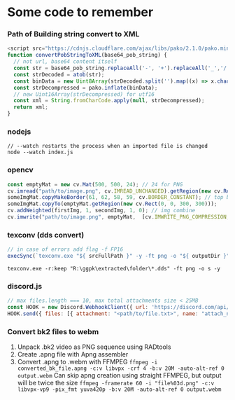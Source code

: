 # Some code to remember
### Path of Building string convert to XML
```js
<script src="https://cdnjs.cloudflare.com/ajax/libs/pako/2.1.0/pako.min.js"></script>
function convertPobStringToXML(base64_pob_string) {
  // not url, base64 content itself
  const str = base64_pob_string.replaceAll('-', '+').replaceAll('_','/');
  const strDecoded = atob(str);
  const binData = new Uint8Array(strDecoded.split('').map((x) => x.charCodeAt(0)));
  const strDecompressed = pako.inflate(binData);
  // new Uint16Array(strDecompressed) for utf16
  const xml = String.fromCharCode.apply(null, strDecompressed); 
  return xml;
}
```

### nodejs
```
// --watch restarts the process when an imported file is changed
node --watch index.js
```

### opencv
```js
const emptyMat = new cv.Mat(500, 500, 24); // 24 for PNG
cv.imread("path/to/image.png", cv.IMREAD_UNCHANGED).getRegion(new cv.Rect( 555, 555, 555, 555 ));
someImgMat.copyMakeBorder(61, 62, 58, 59, cv.BORDER_CONSTANT); // top bottom left right
someImgMat.copyTo(emptyMat.getRegion(new cv.Rect(0, 0, 300, 300)));
cv.addWeighted(firstImg, 1, secondImg, 1, 0); // img combine
cv.imwrite("path/to/image.png", emptyMat,  [cv.IMWRITE_PNG_COMPRESSION, 0] ); // no png compression
```
### texconv (dds convert)
```js
// in case of errors add flag -f FP16 
execSync(`texconv.exe "${ srcFullPath }" -y -ft png -o "${ outputDir }"`); 
```
`texconv.exe -r:keep "R:\ggpk\extracted\folder\*.dds" -ft png -o s -y`
### discord.js
```js
// max files.length === 10, max total attachments size < 25MB
const HOOK = new Discord.WebhookClient({ url: 'https://discord.com/api/webhooks/..'});
HOOK.send({ files: [{ attachment: "<path/to/file.txt>", name: "attach_name" }] }); 
```
### Convert bk2 files to webm
1. Unpack .bk2 video as PNG sequence using RADtools
2. Create .apng file with Apng assembler
3. Convert .apng to .webm with FFMPEG `ffmpeg -i converted_bk_file.apng -c:v libvpx -crf 4 -b:v 20M -auto-alt-ref 0 output.webm`
Can skip apng creation using straight FFMPEG, but output will be twice the size 
`ffmpeg -framerate 60 -i "file%03d.png" -c:v libvpx-vp9 -pix_fmt yuva420p -b:v 20M -auto-alt-ref 0 output.webm`

